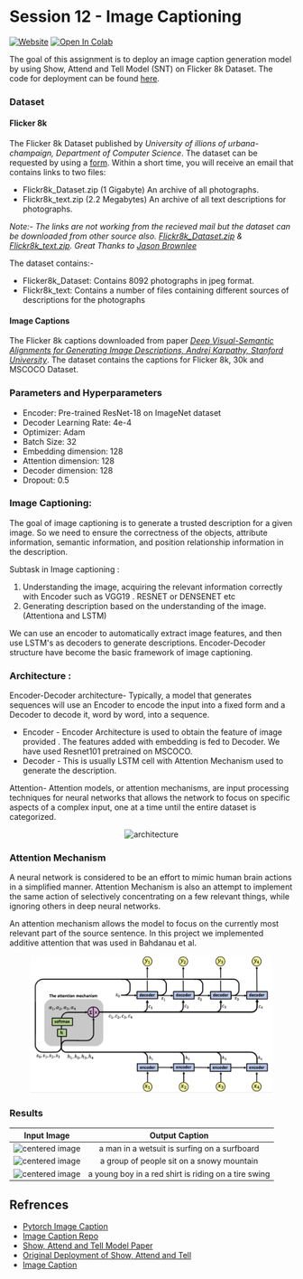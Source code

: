 # Session 12 - Image Captioning

[![Website](https://img.shields.io/badge/Website-blue.svg)](http://face-operations.s3-website-us-east-1.amazonaws.com/)
[![Open In Colab](https://colab.research.google.com/assets/colab-badge.svg)](https://colab.research.google.com/github/pankaj90382/TSAI-2/blob/master/S12/ImageCaptioning.ipynb)

The goal of this assignment is to deploy an image caption generation model by using Show, Attend and Tell Model (SNT) on Flicker 8k Dataset. The code for deployment can be found [here](deployment).

### Dataset

#### Flicker 8k 
The Flicker 8k Dataset published by *University of illions of urbana-champaign, Department of Computer Science*. The dataset can be requested by using a [form](https://forms.illinois.edu/sec/1713398). Within a short time, you will receive an email that contains links to two files:

- Flickr8k_Dataset.zip (1 Gigabyte) An archive of all photographs.
- Flickr8k_text.zip (2.2 Megabytes) An archive of all text descriptions for photographs.

*Note:- The links are not working from the recieved mail but the dataset can be downloaded from other source also. [Flickr8k_Dataset.zip](https://github.com/jbrownlee/Datasets/releases/download/Flickr8k/Flickr8k_Dataset.zip) & [Flickr8k_text.zip](https://github.com/jbrownlee/Datasets/releases/download/Flickr8k/Flickr8k_text.zip). Great Thanks to [Jason Brownlee](https://machinelearningmastery.com/prepare-photo-caption-dataset-training-deep-learning-model/)*

The dataset contains:-
- Flicker8k_Dataset: Contains 8092 photographs in jpeg format.
- Flickr8k_text: Contains a number of files containing different sources of descriptions for the photographs

#### Image Captions
The Flicker 8k captions downloaded from paper *[Deep Visual-Semantic Alignments for Generating Image Descriptions, Andrej Karpathy, Stanford University](https://cs.stanford.edu/people/karpathy/deepimagesent/)*. The dataset contains the captions for Flicker 8k, 30k and MSCOCO Dataset.

### Parameters and Hyperparameters

- Encoder: Pre-trained ResNet-18 on ImageNet dataset
- Decoder Learning Rate: 4e-4
- Optimizer: Adam
- Batch Size: 32
- Embedding dimension: 128
- Attention dimension: 128
- Decoder dimension: 128
- Dropout: 0.5

### Image Captioning:
The goal of image captioning is to generate a trusted description for a given image. So we need to ensure the correctness of the objects, attribute information, semantic information, and position relationship information in the description. 
 
Subtask in Image captioning :

1. Understanding the image, acquiring the relevant information correctly with Encoder such as VGG19 . RESNET or DENSENET etc
2. Generating description based on the understanding of the image.(Attentiona and LSTM) 

We can use an encoder to automatically extract image features, and then use LSTM's as decoders to generate descriptions. Encoder-Decoder structure have become the basic framework of image captioning.

### Architecture :

Encoder-Decoder architecture- Typically, a model that generates sequences will use an Encoder to encode the input into a fixed form and a Decoder to decode it, word by word, into a sequence.

 -   Encoder - Encoder Architecture is used to obtain the feature of image provided . The features added with embedding is fed to Decoder. We have used Resnet101 pretrained on MSCOCO.
 -   Decoder - This is usually LSTM cell with Attention Mechanism used to generate the description.

Attention-  Attention models, or attention mechanisms, are input processing techniques for neural networks that allows the network to focus on specific aspects of a complex input, one at a time until the entire dataset is categorized.

<p align='center'>
    <img src="./Save_Model/decoder_att.JPG" width="430px" alt="architecture" />  
</p>

### Attention Mechanism

A neural network is considered to be an effort to mimic human brain actions in a simplified manner. Attention Mechanism is also an attempt to implement the same action of selectively concentrating on a few relevant things, while ignoring others in deep neural networks.

An attention mechanism allows the model to focus on the currently most relevant part of the source sentence. In this project we implemented additive attention that was used in Bahdanau et al.

<p align='center'>
    <img src="./Save_Model/attention.jpeg" width="430px" alt="attention mechanism" />  
</p>

### Results

|                             Input Image                              |                    Output Caption                    |
| :------------------------------------------------------------------: | :--------------------------------------------------: |
| <img src="./images/input1.jpg" width="300px" alt="centered image" /> |     a man in a wetsuit is surfing on a surfboard     |
| <img src="./images/input2.jpg" width="300px" alt="centered image" /> |      a group of people sit on a snowy mountain       |
| <img src="./images/input3.jpg" width="300px" alt="centered image" /> | a young boy in a red shirt is riding on a tire swing |


## Refrences
 - [Pytorch Image Caption](https://github.com/sgrvinod/a-PyTorch-Tutorial-to-Image-Captioning)
 - [Image Caption Repo](https://github.com/ruotianluo/self-critical.pytorch)
 - [Show, Attend and Tell Model Paper](https://arxiv.org/abs/1502.03044)
 - [Original Deployment of Show, Attend and Tell](https://github.com/kelvinxu/arctic-captions)
 - [Image Caption](https://github.com/AaronCCWong/Show-Attend-and-Tell)
